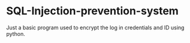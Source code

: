 # SQL-Injection-prevention-system
Just a basic program used to encrypt the log in credentials and ID using python.
